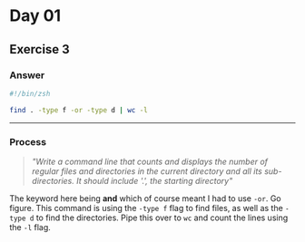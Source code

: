# Day 01

## Exercise 3

### Answer
```bash
#!/bin/zsh

find . -type f -or -type d | wc -l
```


---
### Process
> *"Write a command line that counts and displays the number of regular files and directories in the current directory and all its sub-directories. It should include '.', the starting directory"*

The keyword here being **and** which of course meant I had to use ```-or```. Go figure.
This command is using the ```-type f``` flag to find files, as well as the ```-type d```  to find the directories. Pipe this over to ```wc``` and count the lines using the ```-l``` flag.



